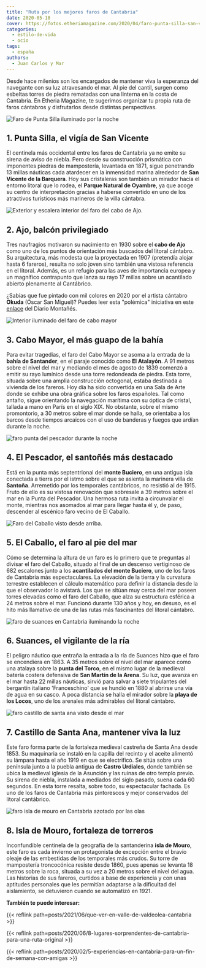 ```yaml
---
title: "Ruta por los mejores faros de Cantabria"
date: 2020-05-18
cover: https://fotos.etheriamagazine.com/2020/04/faro-punta-silla-san-vicente.jpg
categories: 
  - estilo-de-vida
  - ocio
tags: 
  - españa
authors: 
  - Juan Carlos y Mar
---
```


Desde hace milenios son los encargados de mantener viva la esperanza del navegante con 
su luz atravesando el mar. Al pie del cantil, surgen como esbeltas torres de piedra 
rematadas con una linterna en la costa de Cantabria. En Etheria Magazine, te sugerimos 
organizar tu propia ruta de faros cántabros y disfrutarlos desde distintas perspectivas. 

![Faro de Punta Silla iluminado por la noche](https://fotos.etheriamagazine.com/2020/04/faro-punta-silla-san-vicente.jpg "Faro de Punta Silla.")

## 1\. Punta Silla, el vigía de San Vicente

El centinela más occidental entre los faros de Cantabria ya no emite su sirena de aviso 
de niebla. Pero desde su construcción prismática con imponentes piedras de mampostería, 
levantada en 1871, sigue penetrando 13 millas náuticas cada atardecer en la inmensidad 
marina alrededor de **San Vicente de la Barquera**. Hoy sus cristaleras son también un 
mirador hacia el entorno litoral que lo rodea, el **Parque Natural de Oyambre**, ya que 
acoge su centro de interpretación gracias a haberse convertido en uno de los atractivos 
turísticos más marineros de la villa cántabra. 

![Exterior y escalera interior del faro del cabo de Ajo.](https://fotos.etheriamagazine.com/2020/04/faro-cantabria-ajo.jpg "Exterior e interior del faro del cabo de Ajo (antes de ser pintado por Okuda).")

## 2\. Ajo, balcón privilegiado

Tres naufragios motivaron su nacimiento en 1930 sobre el **cabo de Ajo** como uno de los 
puntos de orientación más buscados del litoral cántabro. Su arquitectura, más modesta 
que la proyectada en 1907 (pretendía alojar hasta 6 fareros), resulta no solo joven sino 
también una vistosa referencia en el litoral. Además, es un refugio para las aves de 
importancia europea y un magnífico contrapunto que lanza su rayo 17 millas sobre un 
acantilado abierto plenamente al Cantábrico. 

¿Sabías que fue pintado con mil colores en 2020 por el artista cántabro **Okuda** (Óscar 
San Miguel)? Puedes leer esta "polémica" iniciativa en este 
[enlace](https://www.eldiariomontanes.es/cantabria/faro-luce-multicolor-20200828150028-nt.html) 
del Diario Montañés. 

![Interior iluminado del faro de cabo mayor](https://fotos.etheriamagazine.com/2020/04/faros-cantabria-cabo-mayor.jpg "Faro de cabo Mayor (Cantabria).")

## 3\. Cabo Mayor, el más guapo de la bahía

Para evitar tragedias, el faro del Cabo Mayor se asoma a la entrada de la **bahía de 
Santander**, en el paraje conocido como **El Atalayón**. A 91 metros sobre el nivel del 
mar y mediando el mes de agosto de 1839 comenzó a emitir su rayo lumínico desde una 
torre redondeada de piedra. Esta torre, situada sobre una amplia construcción octogonal, 
estaba destinada a vivienda de los fareros. Hoy día ha sido convertida en una Sala de 
Arte donde se exhibe una obra gráfica sobre los faros españoles. Tal como antaño, sigue 
orientando la navegación marítima con su óptica de cristal, tallada a mano en París en 
el siglo XIX. No obstante, sobre el mismo promontorio, a 30 metros sobre el mar donde se 
halla, se orientaba a los barcos desde tiempos arcaicos con el uso de banderas y fuegos 
que ardían durante la noche. 

![faro punta del pescador durante la noche](https://fotos.etheriamagazine.com/2020/04/faro-cantabria-el-pescador.jpg "Faro de Punta del Pescador (Cantabria).")

## 4\. El Pescador, el santoñés más destacado

Está en la punta más septentrional del **monte Buciero**, en una antigua isla conectada 
a tierra por el istmo sobre el que se asienta la marinera villa de **Santoña**. 
Arremetido por los temporales cantábricos, no resistió al de 1915. Fruto de ello es su 
vistosa renovación que sobresale a 39 metros sobre el mar en la Punta del Pescador. Una 
hermosa ruta invita a circunvalar el monte, mientras nos asomados al mar para llegar 
hasta él y, de paso, descender al escénico faro vecino de El Caballo. 

![Faro del Caballo visto desde arriba.](https://fotos.etheriamagazine.com/2020/04/faro-cantabria-el-caballo.jpg "Faro del Caballo, junto junto a los acantilados del monte Buciero.")

## 5\. El Caballo, el faro al pie del mar

Cómo se determina la altura de un faro es lo primero que te preguntas al divisar el faro 
del Caballo, situado al final de un descenso vertiginoso de 682 escalones junto a los 
**acantilados del monte Buciero**, uno de los faros de Cantabria más espectaculares. La 
elevación de la tierra y la curvatura terrestre establecen el cálculo matemático para 
definir la distancia desde la que el observador lo avistará. Los que se sitúan muy cerca 
del mar poseen torres elevadas como el faro del Caballo, que alza su estructura esférica 
a 24 metros sobre el mar. Funcionó durante 130 años y hoy, en desuso, es el hito más 
llamativo de una de las rutas más fascinantes del litoral cántabro. 

![faro de suances en Cantabria iluminando la noche](https://fotos.etheriamagazine.com/2020/04/faro-cantabria-suances.jpg "Faro de Suances, en la punta del Torco (Cantabria).")

## 6\. Suances, el vigilante de la ría

El peligro náutico que entraña la entrada a la ría de Suances hizo que el faro se 
encendiera en 1863. A 35 metros sobre el nivel del mar aparece como una atalaya sobre la 
**punta del Torco**, en el mismo lugar de la medieval batería costera defensiva de **San 
Martín de la Arena**. Su luz, que avanza en el mar hasta 22 millas náuticas, sirvió para 
salvar a siete tripulantes del bergantín italiano 'Franceschino' que se hundió en 1880 
al abrirse una vía de agua en su casco. A poca distancia se halla el mirador sobre la 
**playa de los Locos**, uno de los arenales más admirables del litoral cántabro. 

![faro castillo de santa ana visto desde el mar](https://fotos.etheriamagazine.com/2020/04/faros-cantabria-castillo-santa-ana.jpg "Faro del Castillo de Santa Ana (Cantabria).")

## 7\. Castillo de Santa Ana, mantener viva la luz

Este faro forma parte de la fortaleza medieval castreña de Santa Ana desde 1853. Su 
maquinaria se instaló en la capilla del recinto y el aceite alimentó su lámpara hasta el 
año 1919 en que se electrificó. Se sitúa sobre una península junto a la puebla antigua 
de **Castro Urdiales**, donde también se ubica la medieval iglesia de la Asunción y las 
ruinas de otro templo previo. Su sirena de niebla, instalada a mediados del siglo 
pasado, suena cada 60 segundos. En esta torre resalta, sobre todo, su espectacular 
fachada. Es uno de los faros de Cantabria más pintorescos y mejor conservados del 
litoral cantábrico. 

![faro isla de mouro en Cantabria azotado por las olas](https://fotos.etheriamagazine.com/2020/04/faros-cantabria-isla-mouro.jpg "Faro de la isla de Mouro (Santander, Cantabria).")

## 8\. Isla de Mouro, fortaleza de torreros

Inconfundible centinela de la geografía de la santanderina **isla de Mouro**, este faro 
es cada invierno un protagonista de excepción entre el bravío oleaje de las embestidas 
de los temporales más crudos. Su torre de mampostería troncocónica resiste desde 1860, 
pues apenas se levanta 18 metros sobre la roca, situada a su vez a 20 metros sobre el 
nivel del agua. Las historias de sus fareros, curtidos a base de experiencia y con unas 
aptitudes personales que les permitían adaptarse a la dificultad del aislamiento, se 
detuvieron cuando se automatizó en 1921. 

**También te puede interesar:** 

{{< reflink path=posts/2021/06/que-ver-en-valle-de-valdeolea-cantabria >}} 

{{< reflink 
path=posts/2020/06/8-lugares-sorprendentes-de-cantabria-para-una-ruta-original >}} 

{{< reflink 
path=posts/2020/02/5-experiencias-en-cantabria-para-un-fin-de-semana-con-amigas >}}
